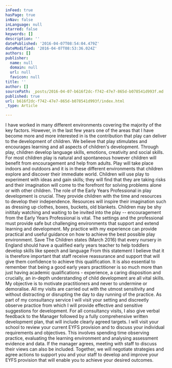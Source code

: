 ```yaml
---
inFeed: true
hasPage: true
inNav: false
inLanguage: null
starred: false
keywords: []
description: ''
datePublished: '2016-04-07T08:54:04.479Z'
dateModified: '2016-04-07T08:53:36.024Z'
authors: []
publisher:
  name: null
  domain: null
  url: null
  favicon: null
title: ''
author: []
sourcePath: _posts/2016-04-07-b616f2dc-f742-47e7-865d-b078541d993f.md
published: true
url: b616f2dc-f742-47e7-865d-b078541d993f/index.html
_type: Article

---
```

I have worked in many different environments covering the majority of the key factors. However, in the last few years one of the areas that I have become more and more interested in is the contribution that play can deliver to the development of children.
We believe that play stimulates and encourages learning and all aspects of children's development. Through play, children develop language skills, emotions, creativity and social skills. For most children play is natural and spontaneous however children will benefit from encouragement and help from adults.
Play will take place indoors and outdoors and it is in these different environments that children explore and discover their immediate world.
Children will use play to experiment with ideas and gain skills; they will find that they are taking risks and their imagination will come to the forefront for solving problems alone or with other children.
The role of the Early Years Professional in play development is crucial. They provide children with the time and resources to develop their independence. Resources will inspire their imagination such as dressing up clothes, boxes, buckets, old blankets. 
Children may be shy inititaly watching and waiting to be invited into the play -- encouragement from the Early Years Professional is vital.
The settings and the professional must provide safe but challenging environments that support and extend learning and development.
My practice with my experience can provide practical and useful guidance on how to achieve the best possible play environment.
Save The Children states (March 2016) that every nursery in England should have a qualified early years teacher to help toddlers develop skills like speech and language
From this statement I believe that it is therefore important that staff receive reassurance and support that will give them confidence to achieve this qualification.
It is also essential to remember that being a good early years practitioner is so much more than just having academic qualifications - experience, a caring disposition and crucially, an in-depth understanding of child development are all vital skills.
My objective is to motivate practitioners and never to undermine or demoralise. All my visits are carried out with the utmost sensitivity and without distracting or disrupting the day to day running of the practice.
As part of my consultancy service I will visit your setting and discreetly observe practice from which I will provide effective and sensitive suggestions for development. For all consultancy visits, I also give verbal feedback to the Manager followed by a fully comprehensive written development plan, that will include clearly agreed targets.
I will visit your school to review your current EYFS provision and to discuss your individual requirements and objectives. This involves spending time observing practice, evaluating the learning environment and analysing assessment evidence and data. If the manager agrees, meeting with staff to discuss their views can also be included.
Together, we will negotiate strategies and agree actions to support you and your staff to develop and improve your EYFS provision that will enable you to achieve your desired outcomes.